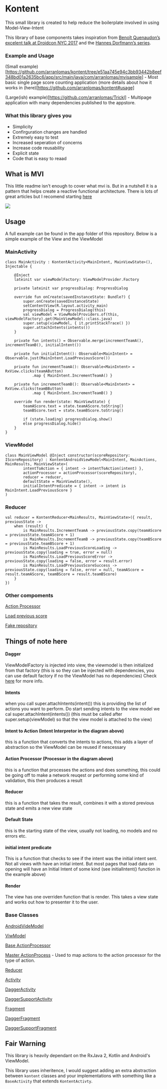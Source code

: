 # Kontent

This small library is created to help reduce the boilerplate involved in using Model-View-Intent

This library of base components takes inspiration from [Benoît Quenaudon’s excelent talk at Droidcon NYC 2017](https://medium.com/r/?url=https%3A%2F%2Fwww.youtube.com%2Fwatch%3Fv%3DPXBXcHQeDLE) and the [Hannes Dorfmann’s series](https://medium.com/r/?url=http%3A%2F%2Fhannesdorfmann.com%2Fandroid%2Fmosby3-mvi-1).

### Example and Usage
(Small example)[https://github.com/arranlomas/kontent/tree/e51aa745e94c3bb93442b8eef348bd01a2635bc6/app/src/main/java/com/arranlomas/mvisample] - Most basic single page score counting application (more details about how it works in (here)[https://github.com/arranlomas/kontent#usage]

(Large(ish) example)[https://github.com/arranlomas/Trickl] - Multipage application with many dependencies published to the appstore.

### What this library gives you
* Simplicity
* Confirguration changes are handled
* Extremely easy to test
* Increased seperation of concerns
* Increase code reusability
* Explicit state
* Code that is easy to reaad


## What is MVI

This little readme isn't enough to cover what mvi is. But in a nutshell it is a pattern that helps create a reactive functional architecture. There is lots of great articles but I recomend starting [here](https://proandroiddev.com/the-contract-of-the-model-view-intent-architecture-777f95706c1e)

![](https://cdn-images-1.medium.com/max/800/1*WIeFDslCFadszobitk37Cw.png)

## Usage

A full example can be found in the app folder of this repository. Below is a simple example of the View and the ViewModel

### MainActivity
```
class MainActivity : KontentActivity<MainIntent, MainViewState>(), Injectable {

    @Inject
    lateinit var viewModelFactory: ViewModelProvider.Factory

    private lateinit var progressDialog: ProgressDialog

    override fun onCreate(savedInstanceState: Bundle?) {
        super.onCreate(savedInstanceState)
        setContentView(R.layout.activity_main)
        progressDialog = ProgressDialog(this)
        val viewModel = ViewModelProviders.of(this, viewModelFactory).get(MainViewModel::class.java)
        super.setup(viewModel, { it.printStackTrace() })
        super.attachIntents(intents())
    }

    private fun intents() = Observable.merge(incrementTeamA(), incrementTeamB(), initialIntent())

    private fun initialIntent(): Observable<MainIntent> = Observable.just(MainIntent.LoadPreviousScore())

    private fun incrementTeamA(): Observable<MainIntent> = RxView.clicks(teamAButton)
            .map { MainIntent.IncrementTeamA() }

    private fun incrementTeamB(): Observable<MainIntent> = RxView.clicks(teamBButton)
            .map { MainIntent.IncrementTeamB() }

    override fun render(state: MainViewState) {
        teamAScore.text = state.teamAScore.toString()
        teamBScore.text = state.teamBScore.toString()

        if (state.loading) progressDialog.show()
        else progressDialog.hide()
    }
}
```

### ViewModel
```
class MainViewModel @Inject constructor(scoreRepository: IScoreRepository) : KontentAndroidViewModel<MainIntent, MainActions, MainResults, MainViewState>(
        intentToAction = { intent -> intentToAction(intent) },
        actionProcessor = actionProcessor(scoreRepository),
        reducer = reducer,
        defaultState = MainViewState(),
        initialIntentPredicate = { intent -> intent is MainIntent.LoadPreviousScore }
)
```

### Reducer
```
val reducer = KontentReducer<MainResults, MainViewState>({ result, previousState ->
    when (result) {
        is MainResults.IncrementTeamA -> previousState.copy(teamAScore = previousState.teamAScore + 1)
        is MainResults.IncrementTeamB -> previousState.copy(teamBScore = previousState.teamBScore + 1)
        is MainResults.LoadPreviousScoreLoading -> previousState.copy(loading = true, error = null)
        is MainResults.LoadPreviousScoreError -> previousState.copy(loading = false, error = result.error)
        is MainResults.LoadPreviousScoreSuccess -> previousState.copy(loading = false, error = null, teamAScore = result.teamAScore, teamBScore = result.teamBScore)
    }
})
```

### Other compoments
[Action Processor](https://github.com/arranlomas/kontent/blob/da23563095eca746798e60bcbf8f707bc8abbe0a/app/src/main/java/com/arranlomas/mvisample/MainActivity.kt#L65)

[Load previous score](https://github.com/arranlomas/kontent/blob/da23563095eca746798e60bcbf8f707bc8abbe0a/app/src/main/java/com/arranlomas/mvisample/MainActivity.kt#L76)

[Fake repository](https://github.com/arranlomas/kontent/blob/da23563095eca746798e60bcbf8f707bc8abbe0a/app/src/main/java/com/arranlomas/mvisample/ScoreRepository.kt#L13)

## Things of note here

#### Dagger
ViewModelFactory is injected into view, the viewmodel is then initialized from that factory (this is so they can be injected with dependencies, you can use default factory if no the ViewModel has no dependencies) Check [here](https://github.com/arranlomas/DaggerViewModelHelper) for more info.

#### Intents
when you call super.attachIntents(intent()) this is providing the list of actions you want to perform. Do start sending intents to the view model we cal super.attachIntent(intents()) (this must be called after super.setup(viewModel) so that the view model is attached to the view)

#### Intent to Action (Intent Interpretor in the diagram above)
this is a function that converts the intents to actions, this adds a layer of abstraction so the ViewModel can be reused if nescessary

#### Action Processor (Processor in the diagram above)
this is a function that processes the actions and does something, this could be going off to make a network reuqest or performing some kind of validation, this then produces a result

#### Reducer 
this is a function that takes the result, combines it with a stored previous state and emits a new view state

#### Default State
this is the starting state of the view, usually not loading, no models and no errors etc.

#### initial intent predicate
This is a function that checks to see if the intent was the initial intent sent. Not all views with have an initial intent. But most pages that load data on opening will have an Initial Intent of some kind (see initialIntent() function in the example above)

#### Render
The view has one overriden function that is render. This takes a view state and works out how to presenter it to the user.

### Base Classes
[AndroidVideModel](https://github.com/arranlomas/kontent/blob/da23563095eca746798e60bcbf8f707bc8abbe0a/kontent-android-viewmodel/src/main/java/com/arranlomas/kontent_android_viewmodel/commons/objects/KontentAndroidViewModel.kt#L13)

[ViwModel](https://github.com/arranlomas/kontent/blob/da23563095eca746798e60bcbf8f707bc8abbe0a/kontent-core/src/main/java/com/arranlomas/kontent/commons/objects/KontentViewModel.kt#L8)

[Base ActionProcessor](https://github.com/arranlomas/kontent/blob/da23563095eca746798e60bcbf8f707bc8abbe0a/kontent-core/src/main/java/com/arranlomas/kontent/commons/functions/ActionProcessors.kt#L9)

[Master ActionProcess](https://github.com/arranlomas/kontent/blob/master/kontent-core/src/main/java/com/arranlomas/kontent/commons/functions/MasterActionProcessors.kt) - Used to map actions to the action processor for the type of action.

[Reducer](https://github.com/arranlomas/kontent/blob/da23563095eca746798e60bcbf8f707bc8abbe0a/kontent-core/src/main/java/com/arranlomas/kontent/commons/functions/Reducer.kt#L7)

[Activity](https://github.com/arranlomas/kontent/blob/da23563095eca746798e60bcbf8f707bc8abbe0a/kontent-core/src/main/java/com/arranlomas/kontent/commons/objects/KontentActivity.kt#L7)

[DaggerActivity](https://github.com/arranlomas/kontent/blob/da23563095eca746798e60bcbf8f707bc8abbe0a/kontent-dagger/src/main/java/com/arranlomas/daggerkontent/KontentDaggerActivity.kt#L15)

[DaggerSupportActivity](https://github.com/arranlomas/kontent/blob/da23563095eca746798e60bcbf8f707bc8abbe0a/kontent-dagger-support/src/main/java/com/arranlomas/kotentdaggersupport/KontentDaggerSupportActivity.kt#L14)

[Fragment](https://github.com/arranlomas/kontent/blob/da23563095eca746798e60bcbf8f707bc8abbe0a/kontent-core/src/main/java/com/arranlomas/kontent/commons/objects/KontentFragment.kt#L7)

[DaggerFragment](https://github.com/arranlomas/kontent/blob/da23563095eca746798e60bcbf8f707bc8abbe0a/kontent-dagger/src/main/java/com/arranlomas/daggerkontent/KontentDaggerFragment.kt#L9)

[DaggerSupportFragment](https://github.com/arranlomas/kontent/blob/da23563095eca746798e60bcbf8f707bc8abbe0a/kontent-dagger-support/src/main/java/com/arranlomas/kotentdaggersupport/KontentDaggerSupportFragment.kt#L11)


## Fair Warning
This library is heavily dependant on the RxJava 2, Kotlin and Android's ViewModel.

This library uses inheritence, I would suggest adding an extra abstraction between `kontent` classes and your implementations with something like a `BaseActivity` that extends `KontentActivty`.

